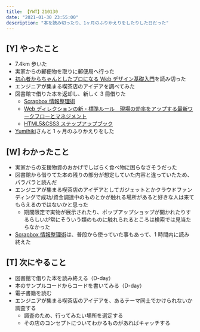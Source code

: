 ```yaml
---
title: 【YWT】210130
date: "2021-01-30 23:55:00"
description: "本を読み切ったり、1ヶ月のふりかえりをしたりした日だった"
---
```


## [Y] やったこと

- 7.4km 歩いた
- 実家からの郵便物を取りに郵便局へ行った
- [初心者からちゃんとしたプロになる Web デザイン基礎入門](https://github.com/LeeDDHH/book-output/blob/main/%E5%88%9D%E5%BF%83%E8%80%85%E3%81%8B%E3%82%89%E3%81%A1%E3%82%83%E3%82%93%E3%81%A8%E3%81%97%E3%81%9F%E3%83%97%E3%83%AD%E3%81%AB%E3%81%AA%E3%82%8B_Web%E3%83%87%E3%82%B6%E3%82%A4%E3%83%B3%E5%9F%BA%E7%A4%8E%E5%85%A5%E9%96%80/list.md)を読み切った
- エンジニアが集まる喫茶店のアイデアを調べてみた
- 図書館で借りた本を返却し、新しく 3 冊借りた
  - [Scrapbox 情報整理術](https://www.amazon.co.jp/dp/B07GJFBWWZ)
  - [Web ディレクションの新・標準ルール　現場の効率をアップする最新ワークフローとマネジメント](https://www.amazon.co.jp/dp/B06WRWPF1P)
  - [HTML5&CSS3 ステップアップブック](https://www.amazon.co.jp/dp/480261134X)
- [Yumihiki](https://twitter.com/nibupro)さんと 1 ヶ月のふりかえりをした

## [W] わかったこと

- 実家からの支援物資のおかげでしばらく食べ物に困らなさそうだった
- 図書館から借りてた本の残りの部分が想定していた内容と違っていたため、パラパラと読んだ
- エンジニアが集まる喫茶店のアイデアとしてガジェットとかクラウドファンディングで成功/資金調達中のものとかが触れる場所があると好きな人は来てもらえるのではないかと思った
  - 期間限定で実物が展示されたり、ポップアップショップが開かれたりするらしいが常にそういう類のものに触れられるところは検索では見当たらなかった
- [Scrapbox 情報整理術](https://www.amazon.co.jp/dp/B07GJFBWWZ)は、普段から使っていた事もあって、1 時間内に読み終えた

## [T] 次にやること

- 図書館で借りた本を読み終える（D-day）
- 本のサンプルコードからコードを書いてみる（D-day）
- 電子書籍を読む
- エンジニアが集まる喫茶店のアイデアを、あるテーマ同士でかけられないか調査する
  - 調査のため、行ってみたい場所を選定する
  - その店のコンセプトについてわかるものがあればキャッチする
